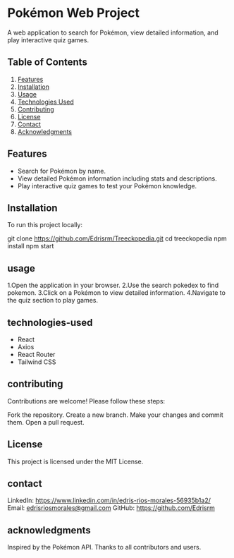 # Pokémon Web Project

A web application to search for Pokémon, view detailed information, and play interactive quiz games.

## Table of Contents
1. [Features](#features)
2. [Installation](#installation)
3. [Usage](#usage)
4. [Technologies Used](#technologies-used)
5. [Contributing](#contributing)
6. [License](#license)
7. [Contact](#contact)
8. [Acknowledgments](#acknowledgments)

## Features
- Search for Pokémon by name.
- View detailed Pokémon information including stats and descriptions.
- Play interactive quiz games to test your Pokémon knowledge.

## Installation
To run this project locally:

git clone https://github.com/Edrisrm/Treeckopedia.git
cd treeckopedia
npm install
npm start

## usage
1.Open the application in your browser.
2.Use the search pokedex to find pokemon.
3.Click on a Pokémon to view detailed information.
4.Navigate to the quiz section to play games.

## technologies-used
- React
- Axios
- React Router
- Tailwind CSS

## contributing
Contributions are welcome! Please follow these steps:

Fork the repository.
Create a new branch.
Make your changes and commit them.
Open a pull request.

## License
This project is licensed under the MIT License.

## contact
LinkedIn: https://www.linkedin.com/in/edris-rios-morales-56935b1a2/
Email: edrisriosmorales@gmail.com
GitHub: https://github.com/Edrisrm

## acknowledgments
Inspired by the Pokémon API.
Thanks to all contributors and users.